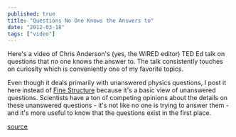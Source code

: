 ```yaml
---
published: true
title: "Questions No One Knows the Answers to"
date: "2012-03-18"
tags: ["video"]
---
```

Here&apos;s a video of Chris Anderson&apos;s (yes, the WIRED editor) TED Ed talk on questions that no one knows the answer to. The talk consistently touches on curiosity which is conveniently one of my favorite topics.

Even though it deals primarily with unanswered physics questions, I post it here instead of [Fine Structure](http://finestructure.com/) because it&apos;s a basic view of unanswered questions. Scientists have a ton of competing opinions about the details on these unanswered questions - it&apos;s not like no one is trying to answer them - and it&apos;s more useful to know that the questions exist in the first place.

<a href="http://www.youtube.com/watch?feature=player_embedded&amp;v=7SWvDHvWXok">source</a>
